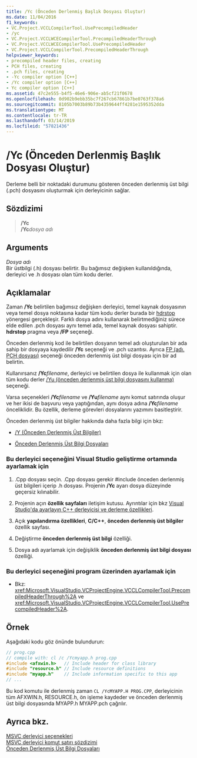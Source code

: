 ```yaml
---
title: /Yc (Önceden Derlenmiş Başlık Dosyası Oluştur)
ms.date: 11/04/2016
f1_keywords:
- VC.Project.VCCLCompilerTool.UsePrecompiledHeader
- /yc
- VC.Project.VCCLWCECompilerTool.PrecompiledHeaderThrough
- VC.Project.VCCLWCECompilerTool.UsePrecompiledHeader
- VC.Project.VCCLCompilerTool.PrecompiledHeaderThrough
helpviewer_keywords:
- precompiled header files, creating
- PCH files, creating
- .pch files, creating
- -Yc compiler option [C++]
- /Yc compiler option [C++]
- Yc compiler option [C++]
ms.assetid: 47c2e555-b4f5-46e6-906e-ab5cf21f0678
ms.openlocfilehash: 0d902b9ebb35bc7f267cb67861b7be0763f378a6
ms.sourcegitcommit: 8105b7003b89b73b4359644ff4281e1595352dda
ms.translationtype: MT
ms.contentlocale: tr-TR
ms.lasthandoff: 03/14/2019
ms.locfileid: "57821436"
---
```

# <a name="yc-create-precompiled-header-file"></a>/Yc (Önceden Derlenmiş Başlık Dosyası Oluştur)

Derleme belli bir noktadaki durumunu gösteren önceden derlenmiş üst bilgi (.pch) dosyasını oluşturmak için derleyicinin sağlar.

## <a name="syntax"></a>Sözdizimi

> __/Yc__<br/>
> __/Yc__*dosya adı*

## <a name="arguments"></a>Arguments

*Dosya adı*<br/>
Bir üstbilgi (.h) dosyası belirtir. Bu bağımsız değişken kullanıldığında, derleyici ve .h dosyası olan tüm kodu derler.

## <a name="remarks"></a>Açıklamalar

Zaman **/Yc** belirtilen bağımsız değişken derleyici, temel kaynak dosyasının veya temel dosya noktasına kadar tüm kodu derler burada bir [hdrstop](../../preprocessor/hdrstop.md) yönergesi gerçekleşir. Farklı dosya adını kullanarak belirtmediğiniz sürece elde edilen .pch dosyası aynı temel ada, temel kaynak dosyası sahiptir. **hdrstop** pragma veya **/FP** seçeneği.

Önceden derlenmiş kod ile belirtilen dosyanın temel adı oluşturulan bir ada sahip bir dosyaya kaydedilir **/Yc** seçeneği ve .pch uzantısı. Ayrıca [FP (adı. PCH dosyası)](fp-name-dot-pch-file.md) seçeneği önceden derlenmiş üst bilgi dosyası için bir ad belirtin.

Kullanırsanız __/Yc__*filename*, derleyici ve belirtilen dosya ile kullanmak için olan tüm kodu derler [/Yu (önceden derlenmiş üst bilgi dosyasını kullanma)](yu-use-precompiled-header-file.md) seçeneği.

Varsa seçenekleri __/Yc__*filename* ve __/Yu__*filename* aynı komut satırında oluşur ve her ikisi de başvuru veya yaptığından, aynı dosya adına __/Yc__*filename* önceliklidir. Bu özellik, derleme görevleri dosyalarını yazımını basitleştirir.

Önceden derlenmiş üst bilgiler hakkında daha fazla bilgi için bkz:

- [/Y (Önceden Derlenmiş Üst Bilgiler)](y-precompiled-headers.md)

- [Önceden Derlenmiş Üst Bilgi Dosyaları](../creating-precompiled-header-files.md)

### <a name="to-set-this-compiler-option-in-the-visual-studio-development-environment"></a>Bu derleyici seçeneğini Visual Studio geliştirme ortamında ayarlamak için

1. .Cpp dosyası seçin. .Cpp dosyası gerekir #include önceden derlenmiş üst bilgileri içerip .h dosyası. Projenin **/Yc** ayarı dosya düzeyinde geçersiz kılınabilir.

1. Projenin açın **özellik sayfaları** iletişim kutusu. Ayrıntılar için bkz [Visual Studio'da ayarlayın C++ derleyicisi ve derleme özellikleri](../working-with-project-properties.md).

1. Açık **yapılandırma özellikleri**, **C/C++**, **önceden derlenmiş üst bilgiler** özellik sayfası.

1. Değiştirme **önceden derlenmiş üst bilgi** özelliği.

1. Dosya adı ayarlamak için değişiklik **önceden derlenmiş üst bilgi dosyası** özelliği.

### <a name="to-set-this-compiler-option-programmatically"></a>Bu derleyici seçeneğini program üzerinden ayarlamak için

- Bkz: <xref:Microsoft.VisualStudio.VCProjectEngine.VCCLCompilerTool.PrecompiledHeaderThrough%2A> ve <xref:Microsoft.VisualStudio.VCProjectEngine.VCCLCompilerTool.UsePrecompiledHeader%2A>.

## <a name="example"></a>Örnek

Aşağıdaki kodu göz önünde bulundurun:

```cpp
// prog.cpp
// compile with: cl /c /Ycmyapp.h prog.cpp
#include <afxwin.h>   // Include header for class library
#include "resource.h" // Include resource definitions
#include "myapp.h"    // Include information specific to this app
// ...
```

Bu kod komutu ile derlenmiş zaman `CL /YcMYAPP.H PROG.CPP`, derleyicinin tüm AFXWIN.h, RESOURCE.h, ön işleme kaydeder ve önceden derlenmiş üst bilgi dosyasında MYAPP.h MYAPP.pch çağrılır.

## <a name="see-also"></a>Ayrıca bkz.

[MSVC derleyici seçenekleri](compiler-options.md)<br/>
[MSVC derleyici komut satırı sözdizimi](compiler-command-line-syntax.md)<br/>
[Önceden Derlenmiş Üst Bilgi Dosyaları](../creating-precompiled-header-files.md)
